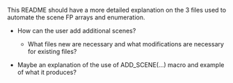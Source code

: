 This README should have a more detailed explanation on the 3 files used to automate the scene FP arrays and enumeration.

- How can the user add additional scenes?
    - What files new are necessary and what modifications are necessary for existing files?

- Maybe an explanation of the use of ADD_SCENE(...) macro and example of what it produces?
